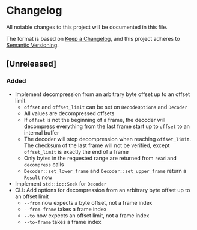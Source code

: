 # Changelog

All notable changes to this project will be documented in this file.

The format is based on [Keep a Changelog](https://keepachangelog.com/en/1.1.0/), and this project
adheres to [Semantic Versioning](https://semver.org/spec/v2.0.0.html).

## [Unreleased]

### Added

- Implement decompression from an arbitrary byte offset up to an offset limit
  - `offset` and `offset_limit` can be set on `DecodeOptions` and `Decoder`
  - All values are decompressed offsets
  - If `offset` is not the beginning of a frame, the decoder will decompress everything from the
    last frame start up to `offset` to an internal buffer
  - The decoder will stop decompression when reaching `offset_limit`. The checksum of the last frame
    will not be verified, except `offset_limit` is exactly the end of a frame
  - Only bytes in the requested range are returned from `read` and `decompress` calls
  - `Decoder::set_lower_frame` and `Decoder::set_upper_frame` return a `Result` now
- Implement `std::io::Seek` for `Decoder`
- CLI: Add options for decompression from an arbitrary byte offset up to an offset limit
  - `--from` now expects a byte offset, not a frame index
  - `--from-frame` takes a frame index
  - `--to` now expects an offset limit, not a frame index
  - `--to-frame` takes a frame index
